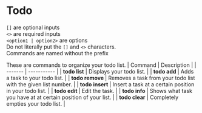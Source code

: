 # Todo
`[]` are optional inputs<br>
`<>` are required inputs<br>
`<option1 | option2>` are options<br>
Do not literally put the `[]` and `<>` characters.<br>
Commands are named without the prefix

These are commands to organize your todo list.
| Command | Description |
| ------- | ----------- |
| **todo list** | Displays your todo list. |
| **todo add <task>** | Adds a task to your todo list. |
| **todo remove <task number>** | Removes a task from your todo list with the given list number. |
| **todo insert <task number> <task>** | Insert a task at a certain position in your todo list. |
| **todo edit <task number> <new task>** | Edit the task. |
| **todo info <task number>** | Shows what task you have at at certain position of your list. |
| **todo clear** | Completely empties your todo list. |
